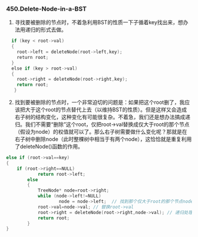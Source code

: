 ### 450.Delete-Node-in-a-BST

1. 寻找要被删除的节点时，不着急利用BST的性质一下子循着key找出来，想办法用递归的形式去做。
```cpp
  if (key < root->val) 
  {
    root->left = deleteNode(root->left,key);
    return root;
  }
  else if (key > root->val) 
  {
    root->right = deleteNode(root->right,key);
    return root;
   }
```
2. 找到要被删除的节点时，一个非常迫切的问题是：如果把这个root删了，我应该把大于这个root的节点替代上去（以维持BST的性质）。但是这样又会造成右子树的结构变化，这种变化有可能很复杂。不着急，我们还是想办法搞成递归。我们不需要“删除”这个root，仅把root->val替换成仅大于root的那个节点（假设为node）的权值就可以了。那么右子树需要做什么变化呢？那就是在右子树中删除node（此时整棵树中相当于有两个node），这恰恰就是重复利用了deleteNode()函数的作用。
```cpp
else if (root->val==key)
{
	if (root->right==NULL)
        	return root->left;				
		else
    	{
        	TreeNode* node=root->right;
         	while (node->left!=NULL)
               		node = node->left;  // 找到那个仅大于root的那个节点node
         	root->val=node->val; // 替换root->val
         	root->right = deleteNode(root->right,node->val); // 递归处理右子树
         	return root;
    	}
}
```                
